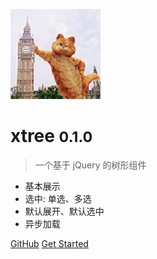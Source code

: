 ![logo](./_images/logo.png)

# xtree <small>0.1.0</small>

> 一个基于 jQuery 的树形组件

- 基本展示
- 选中: 单选、多选
- 默认展开、默认选中
- 异步加载

[GitHub](https://github.com/gitjcc/xtree/)
[Get Started](#xtree)
